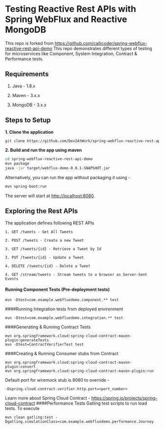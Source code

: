 # Testing Reactive Rest APIs with Spring WebFlux and Reactive MongoDB

This repo is forked from https://github.com/callicoder/spring-webflux-reactive-rest-api-demo
This repo demonstrates different types of testing for microservices like Component, System Integration,
Contract & Performance tests. 

## Requirements

1. Java - 1.8.x

2. Maven - 3.x.x

3. MongoDB - 3.x.x

## Steps to Setup

**1. Clone the application**

```bash
git clone https://github.com/Dev2AtWork/spring-webflux-reactive-rest-api-demo.git
```

**2. Build and run the app using maven**

```bash
cd spring-webflux-reactive-rest-api-demo
mvn package
java -jar target/webflux-demo-0.0.1-SNAPSHOT.jar
```

Alternatively, you can run the app without packaging it using -

```bash
mvn spring-boot:run
```

The server will start at <http://localhost:8080>.

## Exploring the Rest APIs

The application defines following REST APIs

```
1. GET /tweets - Get All Tweets

2. POST /tweets - Create a new Tweet

3. GET /tweets/{id} - Retrieve a Tweet by Id

3. PUT /tweets/{id} - Update a Tweet

4. DELETE /tweets/{id} - Delete a Tweet

4. GET /stream/tweets - Stream tweets to a browser as Server-Sent Events
```

#### Running Component Tests (Pre-deployment tests)
```$xslt
mvn -Dtest=com.example.webfluxdemo.component.** test
```

####Running Integration tests from deployed environment
```$xslt
mvn -Dtest=com.example.webfluxdemo.integration.** test
```

####Generating & Running Contract Tests
```$xslt
mvn org.springframework.cloud:spring-cloud-contract-maven-plugin:generateTests
mvn -Dtest=ContractVerifierTest test
```
####Creating & Running Consumer stubs from Contract
```$xslt
mvn org.springframework.cloud:spring-cloud-contract-maven-plugin:convert
mvn org.springframework.cloud:spring-cloud-contract-maven-plugin:run
```
Default port for wiremock stub is 8080 to override - 
```$xslt
-Dspring.cloud.contract.verifier.http.port=<port_number>
```

Learn more about Spring Cloud Contract - https://spring.io/projects/spring-cloud-contract 
####Performance Tests
Gatling test scripts to run load tests. To execute
```
mvn clean gatling:test -Dgatling.simulationClass=com.example.webfluxdemo.performance.Journey
```